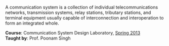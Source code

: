 A communication system is a collection of individual telecommunications
networks, transmission systems, relay stations, tributary stations, and
terminal equipment usually capable of interconnection and interoperation
to form an integrated whole.

**Course**: Communication System Design Laboratory, [Spring 2013]<br>
**Taught by**: Prof. Poonam Singh

[Spring 2013]: https://github.com/nitrece/semester-6
